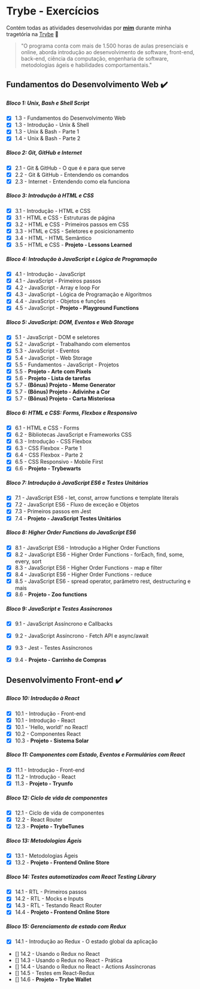 # Trybe - Exercícios

Contém todas as atividades desenvolvidas por __[mim](https://www.linkedin.com/in/ramond-falc%C3%A3o-b528a1206/)__ durante minha tragetória na [Trybe](https://www.betrybe.com/) :rocket:

>"O programa conta com mais de 1.500 horas de aulas presenciais e online, aborda introdução ao desenvolvimento de software, front-end, back-end, ciência da computação, engenharia de software, metodologias ágeis e habilidades comportamentais."

## Fundamentos do Desenvolvimento Web :heavy_check_mark:

##### Bloco 1: Unix, Bash e Shell Script
- [x] 1.3 - Fundamentos do Desenvolvimento Web
- [x] 1.3 - Introdução - Unix & Shell
- [x] 1.3 - Unix & Bash - Parte 1
- [x] 1.4 - Unix & Bash - Parte 2

##### Bloco 2: Git, GitHub e Internet
- [x] 2.1 - Git & GitHub  - O que é e para que serve
- [x] 2.2 - Git & GitHub - Entendendo os comandos
- [x] 2.3 - Internet - Entendendo como ela funciona 

##### Bloco 3: Introdução à HTML e CSS
- [x] 3.1 - Introdução - HTML e CSS
- [x] 3.1 - HTML e CSS - Estruturas de página  
- [x] 3.2 - HTML e CSS - Primeiros passos em CSS
- [x] 3.3 - HTML e CSS - Seletores e posicionamento 
- [x] 3.4 - HTML  - HTML Semântico
- [x] 3.5 - HTML e CSS - <strong> Projeto - Lessons Learned</strong>

##### Bloco 4: Introdução à JavaScript e Lógica de Programação
- [x] 4.1 - Introdução - JavaScript
- [x] 4.1 - JavaScript - Primeiros passos  
- [x] 4.2 - JavaScript - Array e loop For
- [x] 4.3 - JavaScript - Lógica de Programação e Algoritmos 
- [x] 4.4 - JavaScript - Objetos e funções
- [x] 4.5 - JavaScript - <strong> Projeto - Playground Functions</strong>

##### Bloco 5: JavaScript: DOM, Eventos e Web Storage
- [x] 5.1 - JavaScript - DOM e seletores
- [x] 5.2 - JavaScript - Trabalhando com elementos  
- [x] 5.3 - JavaScript - Eventos
- [x] 5.4 - JavaScript - Web Storage 
- [x] 5.5 - Fundamentos - JavaScript - Projetos
- [x] 5.5 - <strong>Projeto - Arte com Pixels</strong>
- [x] 5.6 - <strong>Projeto - Lista de tarefas</strong>
- [x] 5.7 - <strong>(Bônus) Projeto - Meme Generator</strong>
- [x] 5.7 - <strong>(Bônus) Projeto - Adivinhe a Cor</strong>
- [x] 5.7 - <strong>(Bônus) Projeto - Carta Misteriosa</strong>

##### Bloco 6: HTML e CSS: Forms, Flexbox e Responsivo
- [x] 6.1 - HTML e CSS - Forms
- [x] 6.2 - Bibliotecas JavaScript e Frameworks CSS   
- [x] 6.3 - Introdução - CSS Flexbox
- [x] 6.3 - CSS Flexbox - Parte 1 
- [x] 6.4 - CSS Flexbox - Parte 2
- [x] 6.5 - CSS Responsivo - Mobile First
- [x] 6.6 - <strong>Projeto - Trybewarts</strong>

##### Bloco 7: Introdução à JavaScript ES6 e Testes Unitários
- [x] 7.1 - JavaScript ES6 - let, const, arrow functions e template literals
- [x] 7.2 - JavaScript ES6 - Fluxo de exceção e Objetos
- [x] 7.3 - Primeiros passos em Jest
- [x] 7.4 - <strong>Projeto - JavaScript Testes Unitários</strong>

##### Bloco 8: Higher Order Functions do JavaScript ES6
- [x] 8.1 - JavaScript ES6 - Introdução a Higher Order Functions
- [x] 8.2 - JavaScript ES6 - Higher Order Functions - forEach, find, some, every, sort
- [x] 8.3 - JavaScript ES6 - Higher Order Functions - map e filter
- [x] 8.4 - JavaScript ES6 - Higher Order Functions - reduce
- [x] 8.5 - JavaScript ES6 - spread operator, parâmetro rest, destructuring e mais
- [x] 8.6 - <strong>Projeto - Zoo functions</strong>

##### Bloco 9: JavaScript e Testes Assíncronos
- [x] 9.1 - JavaScript Assíncrono e Callbacks
- [x] 9.2 - JavaScript Assíncrono - Fetch API e async/await
- [x] 9.3 - Jest - Testes Assíncronos
- [x] 9.4 - <strong>Projeto - Carrinho de Compras</strong>


## Desenvolvimento Front-end :heavy_check_mark:

##### Bloco 10: Introdução à React
- [x] 10.1 - Introdução - Front-end
- [x] 10.1 - Introdução - React
- [x] 10.1 - 'Hello, world!' no React!
- [x] 10.2 - Componentes React
- [x] 10.3 - <strong>Projeto - Sistema Solar</strong>

##### Bloco 11: Componentes com Estado, Eventos e Formulários com React
- [x] 11.1 - Introdução - Front-end
- [x] 11.2 - Introdução - React
- [x] 11.3 - <strong>Projeto - Tryunfo</strong>

##### Bloco 12: Ciclo de vida de componentes
- [x] 12.1 - Ciclo de vida de componentes   
- [x] 12.2 - React Router
- [x] 12.3 - <strong>Projeto - TrybeTunes</strong>

##### Bloco 13: Metodologias Ágeis
- [x] 13.1 - Metodologias Ágeis 
- [x] 13.2 - <strong>Projeto - Frontend Online Store</strong>

##### Bloco 14: Testes automatizados com React Testing Library
- [x] 14.1 - RTL - Primeiros passos
- [x] 14.2 - RTL - Mocks e Inputs 
- [x] 14.3 - RTL - Testando React Router
- [x] 14.4 - <strong>Projeto - Frontend Online Store</strong>

##### Bloco 15: Gerenciamento de estado com Redux
- [x] 14.1 - Introdução ao Redux - O estado global da aplicação
- [] 14.2 - Usando o Redux no React
- [] 14.3 - Usando o Redux no React - Prática
- [] 14.4 - Usando o Redux no React - Actions Assíncronas
- [] 14.5 - Testes em React-Redux
- [] 14.6 -  <strong>Projeto - Trybe Wallet</strong>
